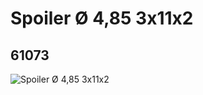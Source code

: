 # Spoiler Ø 4,85  3x11x2
## 61073
![Spoiler Ø 4,85  3x11x2](https://lc-www-live-s.legocdn.com/media/bricks/5/2/4518336.jpg)